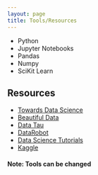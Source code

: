 ```yaml
---
layout: page
title: Tools/Resources
---
```


- Python
- Jupyter Notebooks
- Pandas
- Numpy
- SciKit Learn

## Resources
- [Towards Data Science](https://towardsdatascience.com/)
- [Beautiful Data](http://beautifuldata.net/)
- [Data Tau](https://www.datatau.com/)
- [DataRobot](https://blog.datarobot.com/)
- [Data Science Tutorials](https://www.codementor.io/community/topic/data-science)
- [Kaggle](https://www.kaggle.com/datasets?utm_medium=paid&utm_source=google.com+search&utm_campaign=datasets&gclid=CjwKCAjwndvlBRANEiwABrR32P5L0DW1Yibddi3vi49t2CQw3Ix5QZAbWAXP8PngNOxLtghmK0r0qxoC06sQAvD_BwE)


#### Note: Tools can be changed

